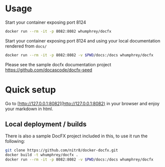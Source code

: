 # Usage

Start your container exposing port 8124
```bash
docker run --rm -it -p 8082:8082 whumphrey/docfx
```

Start your container exposing port 8124 and using your local documentation rendered from `docs/`
```bash
docker run --rm -it -p 8082:8082 -v $PWD/docs:/docs whumphrey/docfx
```

Please see the sample docfx documentation project https://github.com/docascode/docfx-seed

# Quick setup

Go to [http://127.0.0.1:8082](http://127.0.0.1:8082) in your browser and enjoy your markdown in html.

## Local deployment / builds
There is also a sample DocFX project included in this, to use it run the following:
```bash
git clone https://github.com/nitr8/docker-docfx.git
docker build -t whumphrey/docfx .
docker run --rm -it -p 8082:8082 -v $PWD/docs:/docs whumphrey/docfx
```
